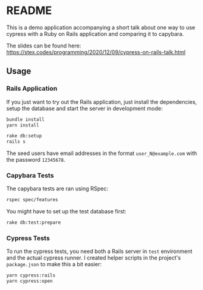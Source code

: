 # README

This is a demo application accompanying a short talk about one way to use
cypress with a Ruby on Rails application and comparing it to capybara.

The slides can be found here: https://stex.codes/programming/2020/12/09/cypress-on-rails-talk.html

## Usage

### Rails Application

If you just want to try out the Rails application, just install the dependencies, setup the database and start the server in development mode:

```bash
bundle install
yarn install

rake db:setup
rails s
```

The seed users have email addresses in the format `user_N@example.com` with the password `12345678`.

### Capybara Tests

The capybara tests are ran using RSpec:

```bash
rspec spec/features
```

You might have to set up the test database first:

```bash
rake db:test:prepare
```

### Cypress Tests

To run the cypress tests, you need both a Rails server in `test` environment and the actual cypress runner. I created helper scripts in the project's `package.json` to make this a bit easier:

```bash
yarn cypress:rails
yarn cypress:open
```

